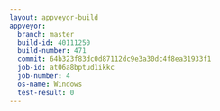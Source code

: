 ```yaml
---
layout: appveyor-build
appveyor:
  branch: master
  build-id: 40111250
  build-number: 471
  commit: 64b323f83dc0d87112dc9e3a30dc4f8ea31933f1
  job-id: at06a8bptud1ikkc
  job-number: 4
  os-name: Windows
  test-result: 0
---
```

